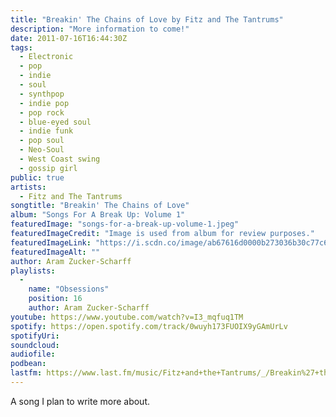 ```yaml
---
title: "Breakin' The Chains of Love by Fitz and The Tantrums"
description: "More information to come!"
date: 2011-07-16T16:44:30Z
tags:
  - Electronic
  - pop
  - indie
  - soul
  - synthpop
  - indie pop
  - pop rock
  - blue-eyed soul
  - indie funk
  - pop soul
  - Neo-Soul
  - West Coast swing
  - gossip girl
public: true
artists:
  - Fitz and The Tantrums
songtitle: "Breakin' The Chains of Love"
album: "Songs For A Break Up: Volume 1"
featuredImage: "songs-for-a-break-up-volume-1.jpeg"
featuredImageCredit: "Image is used from album for review purposes."
featuredImageLink: "https://i.scdn.co/image/ab67616d0000b273036b30c77c68e426a975e129"
featuredImageAlt: ""
author: Aram Zucker-Scharff
playlists:
  -
    name: "Obsessions"
    position: 16
    author: Aram Zucker-Scharff
youtube: https://www.youtube.com/watch?v=I3_mqfuq1TM
spotify: https://open.spotify.com/track/0wuyh173FUOIX9yGAmUrLv
spotifyUri: 
soundcloud:
audiofile:
podbean:
lastfm: https://www.last.fm/music/Fitz+and+the+Tantrums/_/Breakin%27+the+Chains+of+Love
---
```


A song I plan to write more about.
		